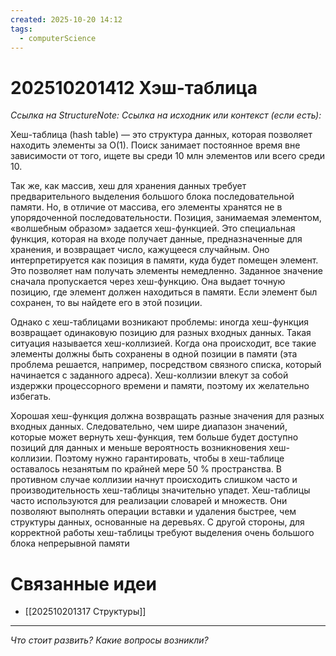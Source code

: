 ```yaml
---
created: 2025-10-20 14:12
tags:
  - computerScience
---
```

# 202510201412 Хэш-таблица

*Ссылка на StructureNote:*
*Ссылка на исходник или контекст (если есть):* 

Хеш-таблица (hash table) — это структура данных, которая позволяет находить элементы за O(1). Поиск занимает постоянное время вне зависимости от того, ищете вы среди 10 млн элементов или всего среди 10.

Так же, как массив, хеш для хранения данных требует предварительного выделения большого блока последовательной памяти. Но, в отличие от массива, его элементы хранятся не в упорядоченной последовательности. Позиция, занимаемая элементом, «волшебным образом» задается хеш-функцией. Это специальная функция, которая на входе получает данные, предназначенные для хранения, и возвращает число, кажущееся случайным. Оно интерпретируется как позиция в памяти, куда будет помещен элемент. Это позволяет нам получать элементы немедленно. Заданное значение сначала пропускается через хеш-функцию. Она выдает точную позицию, где элемент должен находиться в памяти. Если элемент был сохранен, то вы найдете его в этой позиции.

Однако с хеш-таблицами возникают проблемы: иногда хеш-функция возвращает одинаковую позицию для разных входных данных. Такая ситуация называется хеш-коллизией. Когда она происходит, все такие элементы должны быть сохранены в одной позиции в памяти (эта проблема решается, например, посредством связного списка, который начинается с заданного адреса). Хеш-коллизии влекут за собой издержки процессорного времени и памяти, поэтому их желательно избегать.

Хорошая хеш-функция должна возвращать разные значения для разных входных данных. Следовательно, чем шире диапазон значений, которые может вернуть хеш-функция, тем больше будет доступно позиций для данных и меньше вероятность возникновения хеш-коллизии. Поэтому нужно гарантировать, чтобы в хеш-таблице оставалось незанятым по крайней мере 50 % пространства. В противном случае коллизии начнут происходить слишком часто и производительность хеш-таблицы значительно упадет. Хеш-таблицы часто используются для реализации словарей и множеств. Они позволяют выполнять операции вставки и удаления быстрее, чем структуры данных, основанные на деревьях. С другой стороны, для корректной работы хеш-таблицы требуют выделения очень большого блока непрерывной памяти

# Связанные идеи

- [[202510201317 Структуры]] 
---

*Что стоит развить? Какие вопросы возникли?*
